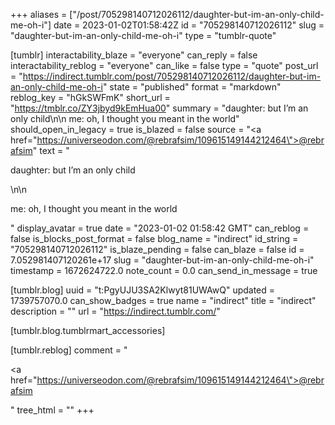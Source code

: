 +++
aliases = ["/post/705298140712026112/daughter-but-im-an-only-child-me-oh-i"]
date = 2023-01-02T01:58:42Z
id = "705298140712026112"
slug = "daughter-but-im-an-only-child-me-oh-i"
type = "tumblr-quote"

[tumblr]
interactability_blaze = "everyone"
can_reply = false
interactability_reblog = "everyone"
can_like = false
type = "quote"
post_url = "https://indirect.tumblr.com/post/705298140712026112/daughter-but-im-an-only-child-me-oh-i"
state = "published"
format = "markdown"
reblog_key = "hGkSWFmK"
short_url = "https://tmblr.co/ZY3jbyd9kEmHua00"
summary = "daughter: but I’m an only child\n\n me: oh, I thought you meant in the world"
should_open_in_legacy = true
is_blazed = false
source = "<a href=\"https://universeodon.com/@rebrafsim/109615149144212464\">@rebrafsim</a>"
text = "<p>daughter: but I’m an only child</p>\n\n<p>me: oh, I thought you meant in the world</p>"
display_avatar = true
date = "2023-01-02 01:58:42 GMT"
can_reblog = false
is_blocks_post_format = false
blog_name = "indirect"
id_string = "705298140712026112"
is_blaze_pending = false
can_blaze = false
id = 7.052981407120261e+17
slug = "daughter-but-im-an-only-child-me-oh-i"
timestamp = 1672624722.0
note_count = 0.0
can_send_in_message = true

[tumblr.blog]
uuid = "t:PgyUJU3SA2Klwyt81UWAwQ"
updated = 1739757070.0
can_show_badges = true
name = "indirect"
title = "indirect"
description = ""
url = "https://indirect.tumblr.com/"

[tumblr.blog.tumblrmart_accessories]

[tumblr.reblog]
comment = "<p><a href=\"https://universeodon.com/@rebrafsim/109615149144212464\">@rebrafsim</a></p>"
tree_html = ""
+++
